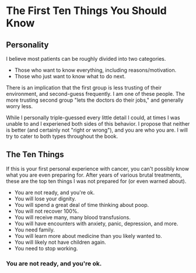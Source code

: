 # The First Ten Things You Should Know

## Personality

I believe most patients can be roughly divided into two categories.

- Those who want to know everything, including reasons/motivation.
- Those who just want to know what to do next.

There is an implication that the first group is less trusting of their
environment, and second-guess frequently. I am one of these people. The more
trusting second group "lets the doctors do their jobs," and generally worry
less.

While I personally triple-guessed every little detail I could, at times I was
unable to and I experiened both sides of this behavior. I propose that neither
is better (and certainly not "right or wrong"), and you are who you are. I will
try to cater to both types throughout the book.

## The Ten Things

If this is your first personal experience with cancer, you can't possibly know
what you are even preparing for. After years of various brutal treatments, these
are the top ten things I was not prepared for (or even warned about).

- You are not ready, and you're ok.
- You will lose your dignity.
- You will spend a great deal of time thinking about poop.
- You will not recover 100%.
- You will receive many, many blood transfusions.
- You will have encounters with anxiety, panic, depression, and more.
- You need family.
- You will learn more about medicine than you likely wanted to.
- You will likely not have children again.
- You need to stop working.

### You are not ready, and you're ok.

